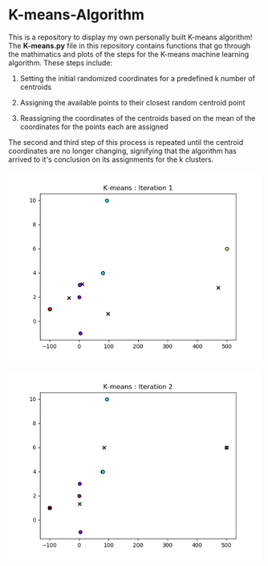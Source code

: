 # K-means-Algorithm
This is a repository to display my own personally built K-means algorithm!  The **K-means.py** file in this repository contains functions that go through the mathimatics and plots of the steps for the K-means machine learning algorithm. These steps include:

1. Setting the initial randomized coordinates for a predefined k number of centroids

2. Assigning the available points to their closest random centroid point

3. Reassigning the coordinates of the centroids based on the mean of the coordinates for the points each are assigned  

The second and third step of this process is repeated until the centroid coordinates are no longer changing, signifying that the algorithm has arrived to it's conclusion on its assignments for the k clusters.

![image](images/Iteration1.png)

![image](images/Iteration2.png)

